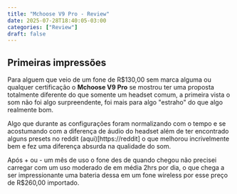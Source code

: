 ```yaml
---
title: "Mchoose V9 Pro - Review"
date: 2025-07-28T18:40:05-03:00
categories: ["Review"]
draft: false
---
```


## Primeiras impressões

Para alguem que veio de um fone de R$130,00 sem marca alguma ou qualquer certificação o **Mchoose V9 Pro** se mostrou ter uma proposta totalmente diferente do que somente um headset comum, a primeira vista o som não foi algo surpreendente, foi mais para algo "estraho" do que algo realmente bom.

Algo que durante as configurações foram normalizando com o tempo e se acostumando com a diferença de áudio do headset além de ter encontrado alguns presets no reddit (aqui)[https://reddit] o que melhorou incrivelmente bem e fez uma diferença absurda na qualidade do som.

Após + ou - um mês de uso o fone des de quando chegou não precisei carregar com um uso moderado de em média 2hrs por dia, o que chega a ser impressionante uma bateria dessa em um fone wireless por esse preço de R$260,00 importado.